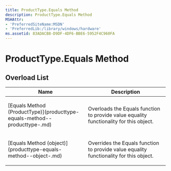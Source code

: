 ```yaml
---
title: ProductType.Equals Method
description: ProductType.Equals Method
MSHAttr:
- 'PreferredSiteName:MSDN'
- 'PreferredLib:/library/windows/hardware'
ms.assetid: 83ADACB8-D9DF-4DF6-BBE6-5952F4C960FA
---
```


# ProductType.Equals Method


## <span id="Overload-List"></span><span id="overload_list"></span><span id="OVERLOAD_LIST"></span>Overload List


<table>
<colgroup>
<col width="50%" />
<col width="50%" />
</colgroup>
<thead>
<tr class="header">
<th>Name</th>
<th>Description</th>
</tr>
</thead>
<tbody>
<tr class="odd">
<td><p>[Equals Method (ProductType)](producttype-equals-method--producttype-.md)</p></td>
<td><p>Overloads the Equals function to provide value equality functionality for this object.</p></td>
</tr>
<tr class="even">
<td><p>[Equals Method (object)](producttype-equals-method--object-.md)</p></td>
<td><p>Overrides the Equals function to provide value equality functionality for this object.</p></td>
</tr>
</tbody>
</table>

 

 

 






